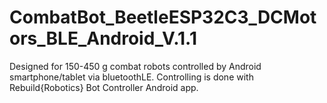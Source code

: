 # CombatBot_BeetleESP32C3_DCMotors_BLE_Android_V.1.1
Designed for 150-450 g combat robots controlled by Android smartphone/tablet via bluetoothLE. Controlling is done with Rebuild{Robotics} Bot Controller Android app. 
